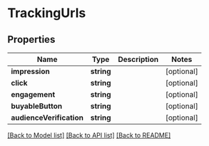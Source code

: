 # TrackingUrls

## Properties
Name | Type | Description | Notes
------------ | ------------- | ------------- | -------------
**impression** | **string** |  | [optional] 
**click** | **string** |  | [optional] 
**engagement** | **string** |  | [optional] 
**buyableButton** | **string** |  | [optional] 
**audienceVerification** | **string** |  | [optional] 

[[Back to Model list]](../README.md#documentation-for-models) [[Back to API list]](../README.md#documentation-for-api-endpoints) [[Back to README]](../README.md)



